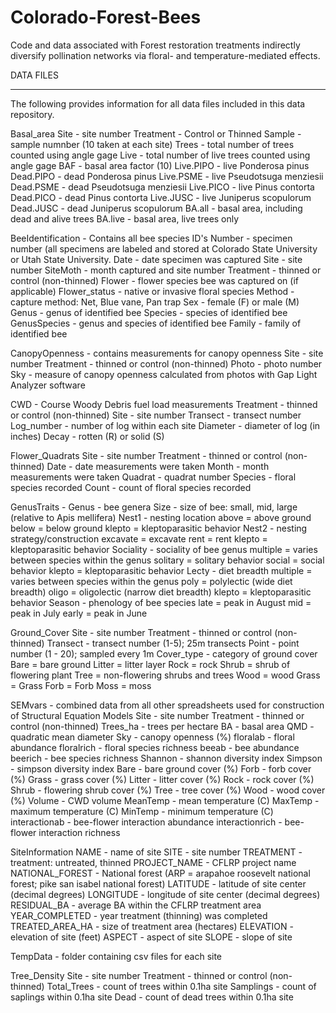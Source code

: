 # Colorado-Forest-Bees
Code and data associated with Forest restoration treatments indirectly diversify pollination networks via floral- and temperature-mediated effects.

DATA FILES
__________
The following provides information for all data files included in this data repository. 

Basal_area
	Site - site number
	Treatment - Control or Thinned
	Sample - sample numnber (10 taken at each site)
	Trees - total number of trees counted using angle gage
	Live - total number of live trees counted using angle gage
	BAF - basal area factor (10)
	Live.PIPO - live Ponderosa pinus
	Dead.PIPO - dead Ponderosa pinus
	Live.PSME - live Pseudotsuga menziesii
	Dead.PSME - dead Pseudotsuga menziesii
	Live.PICO - live Pinus contorta
	Dead.PICO - dead Pinus contorta
	Live.JUSC - live Juniperus scopulorum
	Dead.JUSC - dead Juniperus scopulorum
	BA.all - basal area, including dead and alive trees
	BA.live - basal area, live trees only


BeeIdentification - Contains all bee species ID's
	Number - specimen number (all specimens are labeled and stored at Colorado State University or Utah State University. 
	Date - date specimen was captured
	Site - site number
	SiteMoth - month captured and site number
	Treatment - thinned or control (non-thinned)
	Flower - flower species bee was captured on (if applicable)
	Flower_status - native or invasive floral species
	Method - capture method: Net, Blue vane, Pan trap
	Sex - female (F) or male (M)
	Genus - genus of identified bee
	Species - species of identified bee
	GenusSpecies - genus and species of identified bee 
	Family - family of identified bee

CanopyOpenness - contains measurements for canopy openness
	Site - site number
	Treatment - thinned or control (non-thinned)
	Photo - photo number
	Sky - measure of canopy openness calculated from photos with Gap Light Analyzer software

CWD - Course Woody Debris fuel load measurements
	Treatment - thinned or control (non-thinned)
	Site - site number
	Transect - transect number
	Log_number - number of log within each site
	Diameter - diameter of log (in inches)
	Decay - rotten (R) or solid (S)

Flower_Quadrats
	Site - site number
	Treatment - thinned or control (non-thinned)
	Date - date measurements were taken
	Month - month measurements were taken
	Quadrat - quadrat number 
	Species - floral species recorded
	Count - count of floral species recorded

GenusTraits - 
	Genus - bee genera
	Size - size of bee: small, mid, large (relative to Apis mellifera)
	Nest1 - nesting location
		above = above ground
		below = below ground
		klepto = kleptoparasitic behavior
	Nest2 - nesting strategy/construction
		excavate = excavate
		rent = rent
		klepto = kleptoparasitic behavior
	Sociality - sociality of bee genus
		multiple = varies between species within the genus 
		solitary = solitary behavior
		social = social behavior
		klepto = kleptoparasitic behavior
	Lecty - diet breadth
		multiple = varies between species within the genus
		poly = polylectic (wide diet breadth)
		oligo = oligolectic (narrow diet breadth)
		klepto = kleptoparasitic behavior
	Season - phenology of bee species 
		late = peak in August
		mid = peak in July
		early = peak in June

Ground_Cover
	Site - site number
	Treatment - thinned or control (non-thinned)
	Transect - transect number (1-5); 25m transects
	Point - point number (1 - 20); sampled every 1m
	Cover_type - category of ground cover
		Bare = bare ground
		Litter = litter layer
		Rock = rock
		Shrub = shrub of flowering plant
		Tree = non-flowering shrubs and trees
		Wood = wood 
		Grass = Grass
		Forb = Forb
		Moss = moss

SEMvars - combined data from all other spreadsheets used for construction of Structural Equation Models
	Site - site number
	Treatment - thinned or control (non-thinned)
	Trees_ha - trees per hectare
	BA - basal area
	QMD - quadratic mean diameter
	Sky - canopy openness (%)
	floralab - floral abundance
	floralrich - floral species richness
	beeab - bee abundance
	beerich - bee species richness
	Shannon - shannon diversity index
	Simpson - simpson diversity index
	Bare - bare ground cover (%)
	Forb - forb cover (%)
	Grass - grass cover (%)
	Litter - litter cover (%)
	Rock - rock cover (%)
	Shrub - flowering shrub cover (%)
	Tree - tree cover (%)
	Wood - wood cover (%)
	Volume - CWD volume
	MeanTemp - mean temperature (C)
	MaxTemp - maximum temperature (C)
	MinTemp - minimum temperature (C)
	interactionab - bee-flower interaction abundance
	interactionrich - bee-flower interaction richness

SiteInformation
	NAME - name of site
	SITE - site number
	TREATMENT - treatment: untreated, thinned
	PROJECT_NAME - CFLRP project name
	NATIONAL_FOREST - National forest (ARP = arapahoe roosevelt national forest; pike san isabel national forest)
	LATITUDE - latitude of site center (decimal degrees)
	LONGITUDE - longitude of site center (decimal degrees)
	RESIDUAL_BA - average BA within the CFLRP treatment area
	YEAR_COMPLETED - year treatment (thinning) was completed
	TREATED_AREA_HA - size of treatment area (hectares)
	ELEVATION - elevation of site (feet)
	ASPECT - aspect of site
	SLOPE - slope of site 

TempData - folder containing csv files for each site

Tree_Density
	Site - site number
	Treatment - thinned or control (non-thinned)
	Total_Trees - count of trees within 0.1ha site
	Samplings - count of saplings within 0.1ha site
	Dead - count of dead trees within 0.1ha site 